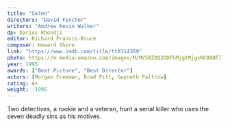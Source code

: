 ```yaml
---
title: "Se7en"
directors: "David Fincher"
writers: "Andrew Kevin Walker"
dp: Darius Khondji
editor: Richard Francis-Bruce
composer: Howard Shore
link: "https://www.imdb.com/title/tt0114369"
photo: https://m.media-amazon.com/images/M/MV5BZDQ2ODFhMjgtMjgxNC00NTllLThkMjctNzNjZGE0OWVhZDY4XkEyXkFqcGdeQXVyMzEyMjE2NzA@._V1_FMjpg_UX683_.jpg
year: 1995
awards: ["Best Picture", "Best Director"]
actors: [Morgan Freeman, Brad Pitt, Gwyneth Paltrow]
rating: A+
weight: -1995
---
```

Two detectives, a rookie and a veteran, hunt a serial killer who uses the seven deadly sins as his motives.